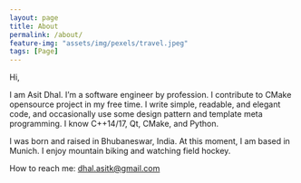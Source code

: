 ```yaml
---
layout: page
title: About
permalink: /about/
feature-img: "assets/img/pexels/travel.jpeg"
tags: [Page]
---
```


Hi,

I am Asit Dhal. I’m a software engineer by profession. I contribute to CMake opensource project in my free time. I write simple, readable, and elegant code, and occasionally use some design pattern and template meta programming. I know C++14/17, Qt, CMake, and Python.

I was born and raised in Bhubaneswar, India. At this moment, I am based in Munich. I enjoy mountain biking and watching field hockey.

How to reach me: dhal.asitk@gmail.com
 
